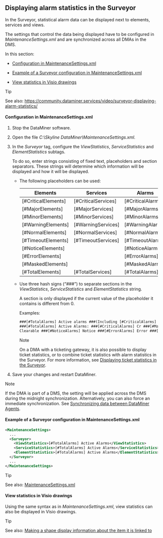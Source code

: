 ## Displaying alarm statistics in the Surveyor

In the Surveyor, statistical alarm data can be displayed next to elements, services and views.

The settings that control the data being displayed have to be configured in *MaintenanceSettings.xml* and are synchronized across all DMAs in the DMS.

In this section:

- [Configuration in MaintenanceSettings.xml](#configuration-in-maintenancesettingsxml)

- [Example of a Surveyor configuration in MaintenanceSettings.xml](#example-of-a-surveyor-configuration-in-maintenancesettingsxml)

- [View statistics in Visio drawings](#view-statistics-in-visio-drawings)

> [!TIP]
> See also:
> <https://community.dataminer.services/video/surveyor-displaying-alarm-statistics/> 

#### Configuration in MaintenanceSettings.xml

1. Stop the DataMiner software.

2. Open the file *C:\\Skyline DataMiner\\MaintenanceSettings.xml.*

3. In the *Surveyor* tag, configure the *ViewStatistics*, *ServiceStatistics* and *ElementStatistics* subtags.

    To do so, enter strings consisting of fixed text, placeholders and section separators. These strings will determine which information will be displayed and how it will be displayed.

    - The following placeholders can be used:

        | Elements            | Services              | Alarms              |
        |-----------------------|-----------------------|---------------------|
        | \[#CriticalElements\] | \[#CriticalServices\] | \[#CriticalAlarms\] |
        | \[#MajorElements\]    | \[#MajorServices\]    | \[#MajorAlarms\]    |
        | \[#MinorElements\]    | \[#MinorServices\]    | \[#MinorAlarms\]    |
        | \[#WarningElements\]  | \[#WarningServices\]  | \[#WarningAlarms\]  |
        | \[#NormalElements\]   | \[#NormalServices\]   | \[#NormalAlarms\]   |
        | \[#TimeoutElements\]  | \[#TimeoutServices\]  | \[#TimeoutAlarms\]  |
        | \[#NoticeElements\]   |                       | \[#NoticeAlarms\]   |
        | \[#ErrorElements\]    |                       | \[#ErrorAlarms\]    |
        | \[#MaskedElements\]   |                       | \[#MaskedAlarms\]   |
        | \[#TotalElements\]    | \[#TotalServices\]    | \[#TotalAlarms\]    |

    - Use three hash signs (“###”) to separate sections in the *ViewStatistics*, *ServiceStatistics* and *ElementStatistics* string.

        A section is only displayed if the current value of the placeholder it contains is different from 0. 

        Examples:

        ```txt
        ###[#TotalAlarms] Active alarms ###(Including [#CriticalAlarms] Critical)###                                                                               
        ###[#TotalAlarms] Active Alarms: ###[#CriticalAlarms] Cr ###[#MajorAlarms] Ma ###[#MinorAlarms] Mi ###[#WarningAlarms] Wa ###[#NormalAlarms]
        Clearable ###[#NoticeAlarms] Notice ###[#ErrorAlarms] Error ###[#MaskedAlarms] Masked ###[#TimeoutAlarms] Timeout ###                           
        ```

        > [!NOTE]
        > On a DMA with a ticketing gateway, it is also possible to display ticket statistics, or to combine ticket statistics with alarm statistics in the Surveyor. For more information, see [Displaying ticket statistics in the Surveyor](../../part_4/ticketing/Displaying_ticket_statistics_in_the_Surveyor.md).

4. Save your changes and restart DataMiner.

> [!NOTE]
> If the DMA is part of a DMS, the setting will be applied across the DMS during the midnight synchronization. Alternatively, you can also force an immediate synchronization. See [Synchronizing data between DataMiner Agents](../../part_3/DataminerSystems/Synchronizing_data_between_DataMiner_Agents.md).

#### Example of a Surveyor configuration in MaintenanceSettings.xml

```xml
<MaintenanceSettings>                                                 
  ...                                                                    
  <Surveyor>                                                            
    <ViewStatistics>[#TotalAlarms] Active Alarms</ViewStatistics>      
    <ServiceStatistics>[#TotalAlarms] Active Alarms</ServiceStatistics>
    <ElementStatistics>[#TotalAlarms] Active Alarms</ElementStatistics>
  </Surveyor>                                                           
  ...                                                                    
</MaintenanceSettings>                                                
```

> [!TIP]
> See also:
> [MaintenanceSettings.xml](../../part_7/SkylineDataminerFolder/MaintenanceSettings_xml.md#maintenancesettingsxml)

#### View statistics in Visio drawings

Using the same syntax as in *MaintenanceSettings.xml*, view statistics can also be displayed in Visio drawings.

> [!TIP]
> See also:
> [Making a shape display information about the item it is linked to](../visio/Making_a_shape_display_information_about_the_item_it_is_linked_to.md) 
